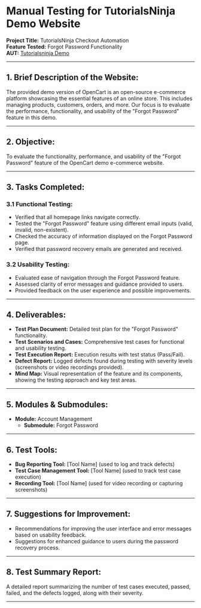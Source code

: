 # Manual Testing for TutorialsNinja Demo Website

**Project Title:** TutorialsNinja Checkout Automation  
**Feature Tested:** Forgot Password Functionality  
**AUT:** [Tutorialsninja Demo](https://tutorialsninja.com/demo/)

---

## 1. Brief Description of the Website:

The provided demo version of OpenCart is an open-source e-commerce platform showcasing the essential features of an online store. This includes managing products, customers, orders, and more. Our focus is to evaluate the performance, functionality, and usability of the "Forgot Password" feature in this demo.

---

## 2. Objective:

To evaluate the functionality, performance, and usability of the "Forgot Password" feature of the OpenCart demo e-commerce website.

---

## 3. Tasks Completed:

### 3.1 Functional Testing:

- Verified that all homepage links navigate correctly.
- Tested the "Forgot Password" feature using different email inputs (valid, invalid, non-existent).
- Checked the accuracy of information displayed on the Forgot Password page.
- Verified that password recovery emails are generated and received.

### 3.2 Usability Testing:

- Evaluated ease of navigation through the Forgot Password feature.
- Assessed clarity of error messages and guidance provided to users.
- Provided feedback on the user experience and possible improvements.

---

## 4. Deliverables:

- **Test Plan Document:** Detailed test plan for the "Forgot Password" functionality.
- **Test Scenarios and Cases:** Comprehensive test cases for functional and usability testing.
- **Test Execution Report:** Execution results with test status (Pass/Fail).
- **Defect Report:** Logged defects found during testing with severity levels (screenshots or video recordings provided).
- **Mind Map:** Visual representation of the feature and its components, showing the testing approach and key test areas.

---

## 5. Modules & Submodules:

- **Module:** Account Management
  - **Submodule:** Forgot Password
  
---

## 6. Test Tools:

- **Bug Reporting Tool:** [Tool Name] (used to log and track defects)
- **Test Case Management Tool:** [Tool Name] (used to track test case execution)
- **Recording Tool:** [Tool Name] (used for video recording or capturing screenshots)

---

## 7. Suggestions for Improvement:

- Recommendations for improving the user interface and error messages based on usability feedback.
- Suggestions for enhanced guidance to users during the password recovery process.

---

## 8. Test Summary Report:

A detailed report summarizing the number of test cases executed, passed, failed, and the defects logged, along with their severity.

---
